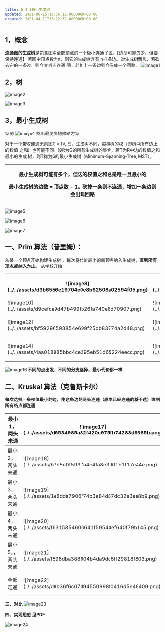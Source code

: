 ```yaml
---
title: 6.4.1最小生成树
updated: 2021-06-15T16:36:12.0000000+08:00
created: 2021-04-11T15:22:32.0000000+08:00
---
```


## 1，概念
**连通图的生成树**是包含图中全部顶点的一个极小连通子图。【边尽可能的少，但要保持连通】
若图中顶点数为n，则它的生成树含有 n-1 条边。对生成树而言，若砍去它的一条边，则会变成非连通
图，若加上一条边则会形成一个回路。
![image1](../../assets/6d2ba8ef635b45edb2cc23e3c0660a88.png)

## 2，树
![image2](../../assets/1f242bf4945c40a593bc8e524ae78215.png)

![image3](../../assets/961c24391b9d4a1bb4c757ec104288d4.png)

## 3，最小生成树
案例
![image4](../../assets/ed0bf488ab6844ed97e2682ad2cd447a.png)
找出最便宜的修路方案

对于⼀个带权连通⽆向图G = (V, E)，⽣成树不同，每棵树的权（即树中所有边上的权值
之和）也可能不同。设R为G的所有⽣成树的集合，若T为R中边的权值之和最⼩的⽣成
树，则T称为G的最⼩⽣成树（Minimum-Spanning-Tree, MST）。

<table>
<colgroup>
<col style="width: 100%" />
</colgroup>
<thead>
<tr class="header">
<th><p><strong>最⼩⽣成树可能有多个，但边的权值之和总是唯⼀且最⼩的</strong></p>
<p><strong>最⼩⽣成树的边数 = 顶点数 - 1。砍掉⼀条则不连通，增加⼀条边则会出现回路</strong></p></th>
</tr>
</thead>
<tbody>
</tbody>
</table>

![image5](../../assets/5936bb7a8e87434db4cc46601678e7e9.png)

![image6](../../assets/2fc29b6d2fcf4990b2a6e54f5b745152.png)

![image7](../../assets/a42e2c235baa4ccc9c5c1aef0b76a6ba.png)

## 一、Prim 算法（普⾥姆）：
从某⼀个顶点开始构建⽣成树；
每次将代价最⼩的新顶点纳⼊⽣成树，**直到所有顶点都纳⼊为⽌**。
从学校开始

<table>
<colgroup>
<col style="width: 51%" />
<col style="width: 48%" />
</colgroup>
<thead>
<tr class="header">
<th>![image8](../../assets/d3b6556e19704c0e8b62508a02594f05.png)</th>
<th><p></p>
<p>![image9](../../assets/71ebd6161cf845379ba8d5863a0b1c6a.png)</p></th>
</tr>
</thead>
<tbody>
<tr class="odd">
<td>![image10](../../assets/d9cefca9d47b499fb26fa740e8d70907.png)</td>
<td>![image11](../../assets/6ad5b707d70042a6848796bedce5ca25.png)</td>
</tr>
<tr class="even">
<td>![image12](../../assets/bf59296593854e699f25db83774a2d48.png)</td>
<td><p>![image13](../../assets/7c0464ef68d54591a6fc21aeab455b9b.png)</p>
<p></p></td>
</tr>
<tr class="odd">
<td>![image14](../../assets/4aa018985bbc4ce295eb51d65224eecc.png)</td>
<td><p>![image15](../../assets/aed653a47ac0438b9f855120dab542db.png)</p>
<p></p></td>
</tr>
</tbody>
</table>

![image16](../../assets/1e9177b5bf574e85a6f748d29bd40bd4.png)
**不同的点出发，不同的分支选择，最小代价都一样**

## 二、Kruskal 算法（克鲁斯卡尔）
**每次选择⼀条权值最⼩的边，使这条边的两头连通（原本已经连通的就不选）直到所有结点都连通**
<table>
<colgroup>
<col style="width: 29%" />
<col style="width: 70%" />
</colgroup>
<thead>
<tr class="header">
<th>最小1，两头未通</th>
<th><p>![image17](../../assets/d6534985a82f420c975fb74283d9365b.png)</p>
<p></p></th>
</tr>
</thead>
<tbody>
<tr class="odd">
<td>最小2，两头未通</td>
<td><p>![image18](../../assets/b7b5e0f5937a4c4fa8e3d01b1f17c44e.png)</p>
<p></p></td>
</tr>
<tr class="even">
<td>最小3，两头未通</td>
<td><p>![image19](../../assets/1e8dda7906f74b3e84d87dc32e3ee8b9.png)</p>
<p></p></td>
</tr>
<tr class="odd">
<td>最小4，两头未通</td>
<td><p>![image20](../../assets/f6315854606641f59540ef640f79b145.png)</p>
<p></p></td>
</tr>
<tr class="even">
<td>最小5，，两头未通</td>
<td><p>![image21](../../assets/f596dba388604b4da9dc6ff29818f803.png)</p>
<p></p></td>
</tr>
<tr class="odd">
<td>全部走通</td>
<td><p>![image22](../../assets/d9b36f6c07d94550998f0416d5e48409.png)</p>
<p></p></td>
</tr>
</tbody>
</table>

**三、对比**
![image23](../../assets/144f80c3974942318b8d5a2e204d1858.png)

**四、实现思想**
**见PDF**

![image24](../../assets/6bfd6568f4194bc8a6c985f639df1109.png)

